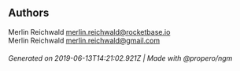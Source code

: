 ## Authors

Merlin Reichwald <merlin.reichwald@rocketbase.io>  
Merlin Reichwald <merlin.reichwald@gmail.com>

###### Generated on 2019-06-13T14:21:02.921Z | Made with @propero/ngm